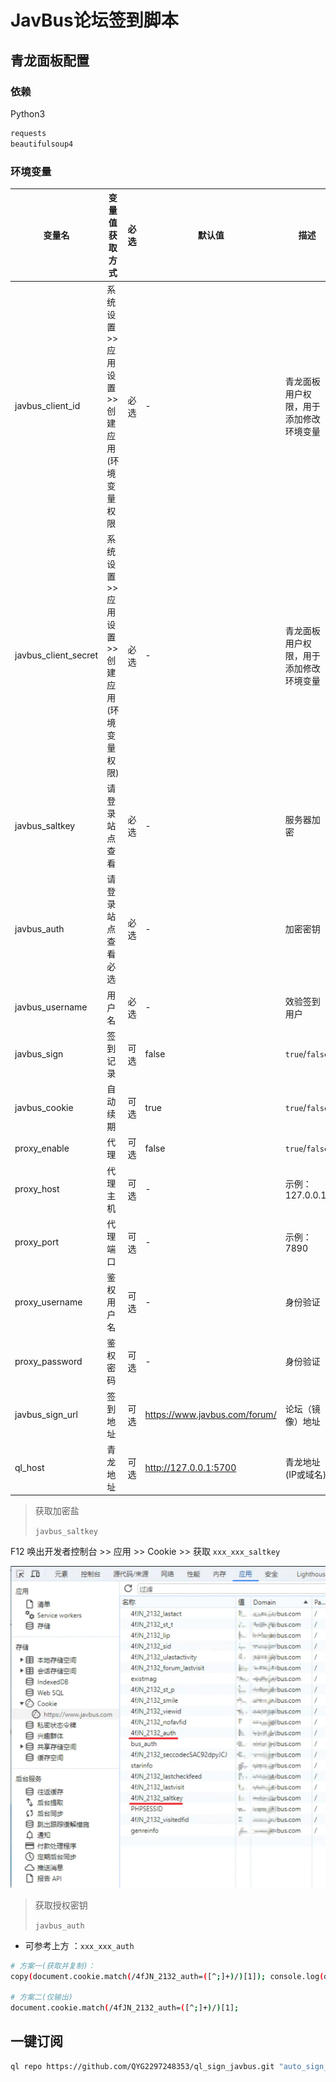 # JavBus论坛签到脚本

## 青龙面板配置

### 依赖

Python3

```bash
requests
beautifulsoup4
```

### 环境变量
| 变量名              | 变量值获取方式                  | 必选 | 默认值                           | 描述                  |
|------------------|--------------------------| ---- |-------------------------------|---------------------|
| javbus_client_id | 系统设置>>应用设置>>创建应用(环境变量权限  | 必选 | -                             | 青龙面板用户权限，用于添加修改环境变量 |
| javbus_client_secret    | 系统设置>>应用设置>>创建应用(环境变量权限) | 必选 | -                             | 青龙面板用户权限，用于添加修改环境变量 |
| javbus_saltkey   | 请登录站点查看                  | 必选 | -                             | 服务器加密               |
| javbus_auth      | 请登录站点查看必选                | 必选 | -                             | 加密密钥                |
| javbus_username  | 用户名                      | 必选 | -                             | 效验签到用户              |
| javbus_sign      | 签到记录                     | 可选 | false                         | `true`/`false`      |
| javbus_cookie    | 自动续期                     | 可选 | true                          | `true`/`false`      |
| proxy_enable     | 代理                       | 可选 | false                         | `true`/`false`      |
| proxy_host       | 代理主机                     | 可选 | -                             | 示例：127.0.0.1        |
| proxy_port       | 代理端口                     | 可选 | -                             | 示例：7890             |
| proxy_username   | 鉴权用户名                    | 可选 | -                             | 身份验证                |
| proxy_password   | 鉴权密码                     | 可选 | -                             | 身份验证                |
| javbus_sign_url  | 签到地址                     | 可选 | https://www.javbus.com/forum/ | 论坛（镜像）地址            |
| ql_host          | 青龙地址                     | 可选 | http://127.0.0.1:5700         | 青龙地址(IP或域名)         |


> 获取加密盐
>
> `javbus_saltkey`

F12 唤出开发者控制台 >> 应用 >> Cookie >> 获取 `xxx_xxx_saltkey`

![Snipaste_2023-11-09_17-55-46](readme.assets/Snipaste_2023-11-09_17-55-46.png)

> 获取授权密钥 
> 
> `javbus_auth`

+ 可参考上方 ：`xxx_xxx_auth`

```sh
# 方案一(获取并复制)：
copy(document.cookie.match(/4fJN_2132_auth=([^;]+)/)[1]); console.log(document.cookie.match(/4fJN_2132_auth=([^;]+)/)[1]);

# 方案二(仅输出)
document.cookie.match(/4fJN_2132_auth=([^;]+)/)[1];
```

## 一键订阅

```bash
ql repo https://github.com/QYG2297248353/ql_sign_javbus.git "auto_sign_javbus" "" "qlApi"
```
